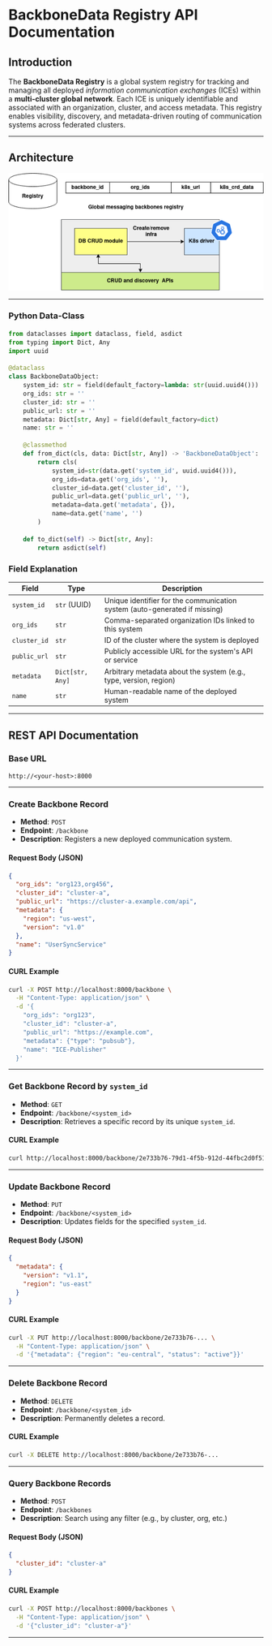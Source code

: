 
# BackboneData Registry API Documentation

## Introduction

The **BackboneData Registry** is a global system registry for tracking and managing all deployed *information communication exchanges* (ICEs) within a **multi-cluster global network**. Each ICE is uniquely identifiable and associated with an organization, cluster, and access metadata. This registry enables visibility, discovery, and metadata-driven routing of communication systems across federated clusters.

---

## Architecture

![communication-registry](./images/communication-registry.png)

---

### Python Data-Class

```python
from dataclasses import dataclass, field, asdict
from typing import Dict, Any
import uuid

@dataclass
class BackboneDataObject:
    system_id: str = field(default_factory=lambda: str(uuid.uuid4()))
    org_ids: str = ''
    cluster_id: str = ''
    public_url: str = ''
    metadata: Dict[str, Any] = field(default_factory=dict)
    name: str = ''

    @classmethod
    def from_dict(cls, data: Dict[str, Any]) -> 'BackboneDataObject':
        return cls(
            system_id=str(data.get('system_id', uuid.uuid4())),
            org_ids=data.get('org_ids', ''),
            cluster_id=data.get('cluster_id', ''),
            public_url=data.get('public_url', ''),
            metadata=data.get('metadata', {}),
            name=data.get('name', '')
        )

    def to_dict(self) -> Dict[str, Any]:
        return asdict(self)
```

### Field Explanation

| Field        | Type             | Description                                                                |
| ------------ | ---------------- | -------------------------------------------------------------------------- |
| `system_id`  | `str` (UUID)     | Unique identifier for the communication system (auto-generated if missing) |
| `org_ids`    | `str`            | Comma-separated organization IDs linked to this system                     |
| `cluster_id` | `str`            | ID of the cluster where the system is deployed                             |
| `public_url` | `str`            | Publicly accessible URL for the system's API or service                    |
| `metadata`   | `Dict[str, Any]` | Arbitrary metadata about the system (e.g., type, version, region)          |
| `name`       | `str`            | Human-readable name of the deployed system                                 |

---

## REST API Documentation

### Base URL

```
http://<your-host>:8000
```

---

### Create Backbone Record

* **Method**: `POST`
* **Endpoint**: `/backbone`
* **Description**: Registers a new deployed communication system.

#### Request Body (JSON)

```json
{
  "org_ids": "org123,org456",
  "cluster_id": "cluster-a",
  "public_url": "https://cluster-a.example.com/api",
  "metadata": {
    "region": "us-west",
    "version": "v1.0"
  },
  "name": "UserSyncService"
}
```

#### CURL Example

```bash
curl -X POST http://localhost:8000/backbone \
  -H "Content-Type: application/json" \
  -d '{
    "org_ids": "org123",
    "cluster_id": "cluster-a",
    "public_url": "https://example.com",
    "metadata": {"type": "pubsub"},
    "name": "ICE-Publisher"
  }'
```

---

### Get Backbone Record by `system_id`

* **Method**: `GET`
* **Endpoint**: `/backbone/<system_id>`
* **Description**: Retrieves a specific record by its unique `system_id`.

#### CURL Example

```bash
curl http://localhost:8000/backbone/2e733b76-79d1-4f5b-912d-44fbc2d0f514
```

---

### Update Backbone Record

* **Method**: `PUT`
* **Endpoint**: `/backbone/<system_id>`
* **Description**: Updates fields for the specified `system_id`.

#### Request Body (JSON)

```json
{
  "metadata": {
    "version": "v1.1",
    "region": "us-east"
  }
}
```

#### CURL Example

```bash
curl -X PUT http://localhost:8000/backbone/2e733b76-... \
  -H "Content-Type: application/json" \
  -d '{"metadata": {"region": "eu-central", "status": "active"}}'
```

---

### Delete Backbone Record

* **Method**: `DELETE`
* **Endpoint**: `/backbone/<system_id>`
* **Description**: Permanently deletes a record.

#### CURL Example

```bash
curl -X DELETE http://localhost:8000/backbone/2e733b76-...
```

---

### Query Backbone Records

* **Method**: `POST`
* **Endpoint**: `/backbones`
* **Description**: Search using any filter (e.g., by cluster, org, etc.)

#### Request Body (JSON)

```json
{
  "cluster_id": "cluster-a"
}
```

#### CURL Example

```bash
curl -X POST http://localhost:8000/backbones \
  -H "Content-Type: application/json" \
  -d '{"cluster_id": "cluster-a"}'
```

---
